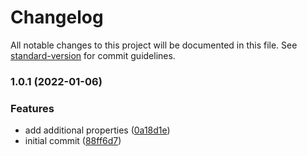 # Changelog

All notable changes to this project will be documented in this file. See [standard-version](https://github.com/conventional-changelog/standard-version) for commit guidelines.

### 1.0.1 (2022-01-06)


### Features

* add additional properties ([0a18d1e](https://github.com/loyalfiasco/Frankenstein/commit/0a18d1e5ecf1f5fda3c1f956397c6e03486ff549))
* initial commit ([88ff6d7](https://github.com/loyalfiasco/Frankenstein/commit/88ff6d77801c97396130515f5a26d3bf866035ad))
